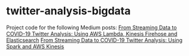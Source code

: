 # twitter-analysis-bigdata

Project code for the following Medium posts:
[From Streaming Data to COVID-19 Twitter Analysis: Using AWS Lambda, Kinesis Firehose and Elasticsearch](https://towardsdatascience.com/from-streaming-data-to-covid-19-twitter-analysis-using-aws-lambda-kinesis-firehose-and-b71b71279335)
[From Streaming Data to COVID-19 Twitter Analysis: Using Spark and AWS Kinesis](https://towardsdatascience.com/playing-with-data-gracefully-1-a-near-real-time-data-pipeline-using-spark-structured-streaming-409dc1b4aa3a)
